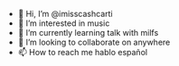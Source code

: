 - 👋 Hi, I’m @imisscashcarti
- 👀 I’m interested in music
- 🌱 I’m currently learning talk with milfs
- 💞️ I’m looking to collaborate on anywhere
- 📫 How to reach me hablo español

<!---
imisscashcarti/imisscashcarti is a ✨ special ✨ repository because its `README.md` (this file) appears on your GitHub profile.
You can click the Preview link to take a look at your changes.
--->
